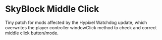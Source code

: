 # SkyBlock Middle Click

Tiny patch for mods affected by the Hypixel Watchdog update, which overwrites the player controller windowClick method to check and correct middle click button/mode.

